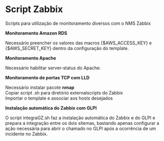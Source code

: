 # Script Zabbix
Scripts para utilização de monitoramento diversos com o NMS Zabbix

<b>Monitoramento Amazon RDS </b><p>
Necessário preencher os valores das macros {$AWS_ACCESS_KEY} e {$AWS_SECRET_KEY} dentro da configuração do template.

<b>Monitoramento Apache </b><p>
Necessário habilitar server-status do Apache.

<b>Monitoramento de portas TCP com LLD </b><p>
Necessário instalar pacote <b>nmap</b><br>
Copiar script .sh para diretório externalscripts do Zabbix<br>
Importar o template e associar aos hosts desejados

<b>Instalação automática do Zabbix com GLPI </b><p>
O script integraGZ.sh faz a instalação automática do Zabbix e do GLPI e prepara a integração entre os dois sitemas, bastando apenas configurar a ação necessária para abrir o chamado no GLPI após a ocorrência de um incidente no Zabbix.
